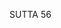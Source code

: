 SUTTA 56

[^578]: This means "Tall Ascetic," a name given to him because of his height.

[^579]: Danda, originally a stick or staff, acquires the meaning of rod as an instrument of punishment, and subsequently comes to mean punishment or infliction itself, even without reference to an instrument. Here the idea seems to be suggested that the Jains regarded bodily, verbal, and mental activity as instruments by which the individual torments himself by prolonging his bondage in samsāra and torments others by causing them harm.

[^580]: MA: The Niganthas held that the first two "rods" create kamma independently of the involvement of the mind (acittaka) just as, when the wind blows, the branches sway and the leaves rustle without any initiative of mind.

[^581]: The Buddha may have said this because in his teaching volition (cetana), a mental factor, is the essential ingredient of kamma, and in its absence - that is, in the case of unintentional bodily or verbal activity - no kamma is created. MA, however, maintains that the Buddha said this referring to wrong view with fixed consequences (niyata miccha ditthi), and it quotes in support AN 1:18.3/i.33: "Bhikkhus, I see nothing so blameworthy as wrong view. Wrong view is the most blameworthy of all things." These types of wrong view are described at MN 60.5, 13 and 21.

[^582]: As at MN 35.5.

[^583]: The parenthetical additions in the previous paragraph, inserted by Nm, are supplied from MA. Nm, in Ms,
sums up the argument thus: The Niganthas are not allowed to use cold water (because they regard it as containing living beings). By his bodily and verbal refusal of cold water he has kept his bodily and verbal conduct pure, but if he longs in his mind for cold water his mental conduct is impure, and thus he is reborn among the "mind-bound gods" (manosattā devā).

[^584]: At §15 Upāli admits that at this point he had already acquired confidence in the Buddha. However, he continued to oppose him because he wished to hear the Buddha's varied solutions to the problem.

[^585]: This statement, at DN 2.29/i.57, is ascribed to the Nigantha Nātaputta himself as a formulation of the Jain doctrine. Nim points out in Ms that it may involve a pun on the word vāri, which can mean both "water" and "curb" (from vāreti, to ward off). In my translation of the Sāmañāaphala Sutta, The Discourse on the Fruits of Recluseship, p. 24, I render it based on the Digha commentary as follows: "A Nigantha is restrained with regard to all water; he is endowed with the avoidance of all evil; he is cleansed by the avoidance of all evil; he is suffused with the avoidance of all evil." Though the statement conveys a concern for moral purity, the tone is decidedly different from that of the Buddha's teachings.

[^586]: The Buddha points to a contradiction between the Jain thesis that, even in the absence of volition, the "bodily rod" is the most reprehensible of all, and their assertion that the presence of volition significantly alters the moral character of an action.

[^587]: See Jāt iii.463, v.133ff., 267; v.144; vi.389, v.267; v.114, 267; Miln 130.

[^588]: MA: Vision of the Dhamma (dhammacakkhu) is the path of stream-entry. The phrase "All that is subject to arising is subject to cessation" shows the mode in which the path arises. The path takes cessation (Nibbāna) as its object, but its function is to penetrate all conditioned states as subject to arising and cessation.

[^589]: The "Dhamma" referred to here is the Four Noble Truths. Having seen these truths for himself, he has cut off the fetter of doubt and now possesses the "view that
is noble and emancipating and (which) leads the one who practises in accordance with it to the complete destruction of suffering" (MN 48.7).

[^590]: MA: Upāli says this referring to the path of stream-entry he had penetrated earlier.

[^591]: See MN 16.3-7.

[^592]: The PTS and SBJ eds. read vessantarassa; the BBS ed. of text and MA read vesamantarassa; MT supports the former reading. MA explains: "He has transcended the unrighteous state (visama) of lust, etc."

[^593]: Monapattassa. The "silence" is wisdom, related to muni, silent sage.

[^594]: The "banner" is the conceit "I am." See MN 22.35.

[^595]: Nippapañcassa. See n. 229.

[^596]: Isisattamassa. MA interprets this to mean "the seventh seer" - in line with the brahmanic conception of the seven rishis - and takes it as referring to Gotama's status as the seventh Buddha since Vipassi (see DN 14.1.4/ii.2). It is more probable, however, that sattama here is the superlative of sad, and thus that the compound means "the best of seers." The expression isisattama occurs at Sn 356, and the commentary to that verse allows both interpretations, offering uttama as a gloss on sattama.

[^597]: This refers to the absence of attachment and repulsion.

[^598]: Nm translates from a Siamese alternative reading given in the BBS ed., appabhītassa, pointing out that the PTS ed.'s appahinassa does not make sense here.

[^599]: MA: A heavy sorrow arose in him because of the loss of his lay supporter, and this produced a bodily disorder that resulted in his vomiting hot blood. After vomiting hot blood, few beings can continue to live. Thus they brought him to Pāvā on a litter, and shortly thereafter he passed away.


